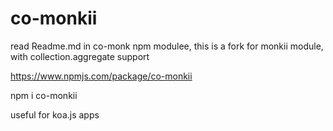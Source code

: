 
# co-monkii

read Readme.md in co-monk npm modulee, this is a fork for monkii module, with collection.aggregate support

https://www.npmjs.com/package/co-monkii

npm i co-monkii

useful for koa.js apps

